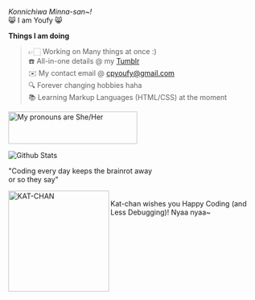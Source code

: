 <em>Konnichiwa Minna-san~!</em>\
😸 I am Youfy 😸


<strong>Things I am doing</strong>
> 👉🏻 Working on Many things at once :)\
 ☎️ All-in-one details @ my <a href="https://www.tumblr.com/blog/cpyoufy">Tumblr</a>\
 ✉️ My contact email @ cpyoufy@gmail.com\
 🔍 Forever changing hobbies haha\
 📚 Learning Markup Languages (HTML/CSS) at the moment
 
 
<a href="https://pronouns.vercel.app" title="Pronouns">
  <img src="https://pronouns.vercel.app/She/Her?gradient=azur%20lane" width="256" height="64" alt="My pronouns are She/Her">
</a>


![Github Stats](https://github-readme-stats.vercel.app/api/top-langs/?username=Cp-Youfy&theme=dark)

"Coding every day keeps the brainrot away\
or so they say"

<img align="left" src="https://i.imgur.com/skDLDS0.jpeg" width="200px" alt="KAT-CHAN">\
Kat-chan wishes you Happy Coding (and Less Debugging)! Nyaa nyaa~
